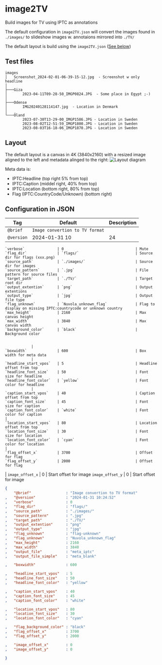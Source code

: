 # image2TV
Build images for TV using IPTC as annotations

The default configuration in `image2TV.json` will convert the images found in `./images/` to slideshow images w. annotaions mirrored into `./TV/`

The default layout is build using the `image2TV.json` ([See below](#configuration_in_json))


## Test files
```text
images
│   Screenshot_2024-02-01-06-39-15-12.jpg  - Screenshot w only headline
│
├───Giza
│       2023-04-11T09-28-50_IMGP0824.JPG  - Some place in Egypt ;-)
│
├───Odense
│       IMG20240128114147.jpg  - Location in Denmark
│
└───Öland
        2023-07-30T13-29-00_IMGP1586.JPG - Location in Sweden
        2023-08-02T12-51-59_IMGP1800.JPG - Location in Sweden
        2023-08-03T16-18-06_IMGP1870.JPG - Location in Sweden
```

## Layout

The default layout is a canvas in 4K (3840x2160) with a resized image aligned to the left and metadata alinged to the right: 
![Layout diagram](http://www.plantuml.com/plantuml/proxy?cache=no&fmt=svg&src=https://raw.githubusercontent.com/Clicketyclick/image2TV/main/layout.puml)

Meta data is:

- IPTC:Headline (top right 5% from top)
- IPTC:Caption (middel right, 40% from top)
- IPTC:Location (bottom right, 80% from top)
- Flag (IPTC:CountryCode/Unknown) (bottom right)

<!--
![Embedded (public) diagram](http://www.plantuml.com/plantuml/proxy?cache=no&fmt=svg&src= + URL to public RAW)
-->

## Configuration in JSON

Tag|Default|Description
---|---|---
	`@brief`				| `Image convertion to TV format`	|
	`@version`				| 2024-01-31 10|24|52				|
 
	`verbose`				| 0									| Mute
	`flag_dir`				| `flags/`							| Source dir for flags (xxx.png)
	`source_path`			| `./images/`						| Source dir for images
	`source_pattern`		| `.jpg`							| File pattern for source files
	`target_path`			| `./TV/`							| Target root dir
	`output_extention`		| `png`								| Output extentions
	`output_type`			| `jpg`								| Output file type
	`flag_unknown`			| `Nuvola_unknown_flag`				| Flag to display on missing IPTC:countrycode or unknown country
	`max_height`			| 2160								| Max canvas height
	`max_width`				| 3840								| Max canvas width
	`background_color`		| `black`							| Background color

 
				|
	`boxwidth`				| 600								| Box width for meta data
				|
	`headline_start_vpos`	| 5									| Headline offset from top
	`headline_font_size`	| 50								| Font size for headline
	`headline_font_color`	| `yellow`							| Font color for headline
				|
	`caption_start_vpos`	| 40								| Caption  offset from top
	`caption_font_size`		| 45								| Font size for caption
	`caption_font_color`	| `white`							| Font color for caption
	|
	`location_start_vpos`	| 80								| Location  offset from top
	`location_font_size`	| 30								| Font size for location
	`location_font_color`	| `cyan`							| Font color for location
	|
	`flag_offset_x`			| 3700								| Offset for flag
	`flag_offset_y`			| 2000								| Offset for flag
|
	`image_offset_x`		| 0									| Start offset for image
	`image_offset_y`		| 0									| Start offset for image



```json
{
	"@brief"				: "Image convertion to TV format"
,	"@version"				: "2024-01-31 10:24:52"
,	"verbose"				: 0
,	"flag_dir"				: "flags/"
,	"source_path"			: "./images/"
,	"source_pattern"		: ".jpg"
,	"target_path"			: "./TV/"
,	"output_extention"		: "png"
,	"output_type"			: "jpg"
,	"flag_unknown"			: "flag-unknown"
,	"flag_unknown"			: "Nuvola_unknown_flag"
,	"max_height"			: 2160
,	"max_width"				: 3840
,	"output_file"			: "meta_iptc"
,	"output_file_simple"	: "meta_blank"

,	"boxwidth"				: 600

,	"headline_start_vpos"	: 5
,	"headline_font_size"	: 50
,	"headline_font_color"	: "yellow"

,	"caption_start_vpos"	: 40
,	"caption_font_size"		: 45
,	"caption_font_color"	: "white"

,	"location_start_vpos"	: 80
,	"location_font_size"	: 30
,	"location_font_color"	: "cyan"

,	"flag_background_color"	: "black"
,	"flag_offset_x"			: 3700
,	"flag_offset_y"			: 2000

,	"image_offset_x"		: 0
,	"image_offset_y"		: 0

}
```

